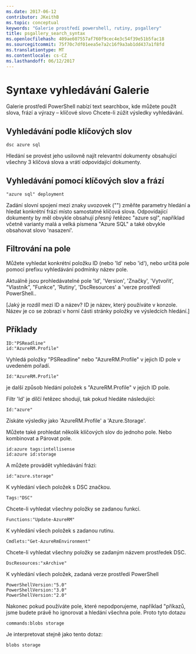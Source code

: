 ```yaml
---
ms.date: 2017-06-12
contributor: JKeithB
ms.topic: conceptual
keywords: "Galerie prostředí powershell, rutiny, psgallery"
title: psgallery_search_syntax
ms.openlocfilehash: 409ae607557af760f9cec4e3c54f39e51b5fac18
ms.sourcegitcommit: 75f70c7df01eea5e7a2c16f9a3ab1dd437a1f8fd
ms.translationtype: MT
ms.contentlocale: cs-CZ
ms.lasthandoff: 06/12/2017
---
```

# <a name="gallery-search-syntax"></a>Syntaxe vyhledávání Galerie

Galerie prostředí PowerShell nabízí text searchbox, kde můžete použít slova, frází a výrazy – klíčové slovo Chcete-li zúžit výsledky vyhledávání.

## <a name="search-by-keywords"></a>Vyhledávání podle klíčových slov

    dsc azure sql

Hledání se provést jeho usilovně najít relevantní dokumenty obsahující všechny 3 klíčová slova a vrátí odpovídající dokumenty.

## <a name="search-using-phrases-and-keywords"></a>Vyhledávání pomocí klíčových slov a frází

    "azure sql" deployment

Zadání slovní spojení mezi znaky uvozovek ("") změňte parametry hledání a hledat konkrétní frázi místo samostatné klíčová slova.
Odpovídající dokumenty by měl obvykle obsahují přesný řetězec "azure sql", například včetně varianty malá a velká písmena "Azure SQL" a také obvykle obsahovat slovo 'nasazení'.

## <a name="filtering-on-fields"></a>Filtrování na pole

Můžete vyhledat konkrétní položku ID (nebo 'Id' nebo 'id'), nebo určitá pole pomocí prefixu vyhledávání podmínky název pole.

Aktuálně jsou prohledávatelné pole 'Id', 'Version', 'Značky', 'Vytvořit', "Vlastník", "Funkce", 'Rutiny', 'DscResources' a 'verze prostředí PowerShell..

[Jaký je rozdíl mezi ID a název? ID je název, který používáte v konzole. Název je co se zobrazí v horní části stránky položky ve výsledcích hledání.]

## <a name="examples"></a>Příklady

    ID:"PSReadline"
    id:"AzureRM.Profile"

Vyhledá položky "PSReadline" nebo "AzureRM.Profile" v jejich ID pole v uvedeném pořadí.

    Id:"AzureRM.Profile"

je další způsob hledání položek s "AzureRM.Profile" v jejich ID pole.

Filtr 'Id' je dílčí řetězec shodují, tak pokud hledáte následující:

    Id:"azure"
    
Získáte výsledky jako 'AzureRM.Profile' a 'Azure.Storage'.

Můžete také prohledat několik klíčových slov do jednoho pole. Nebo kombinovat a Párovat pole.

    id:azure tags:intellisense
    id:azure id:storage

A můžete provádět vyhledávání frázi:

    id:"azure.storage"


K vyhledání všech položek s DSC značkou.

    Tags:"DSC"

Chcete-li vyhledat všechny položky se zadanou funkcí.

    Functions:"Update-AzureRM"

K vyhledání všech položek s zadanou rutinu.
    
    Cmdlets:"Get-AzureRmEnvironment"

Chcete-li vyhledat všechny položky se zadaným názvem prostředek DSC.

    DscResources:"xArchive"

K vyhledání všech položek, zadaná verze prostředí PowerShell

    PowerShellVersion:"5.0"
    PowerShellVersion:"3.0"
    PowerShellVersion:"2.0"


Nakonec pokud používáte pole, které nepodporujeme, například "příkazů, jsme budete právě ho ignorovat a hledání všechna pole. Proto tyto dotazu

    commands:blobs storage
    
Je interpretovat stejně jako tento dotaz:

    blobs storage


